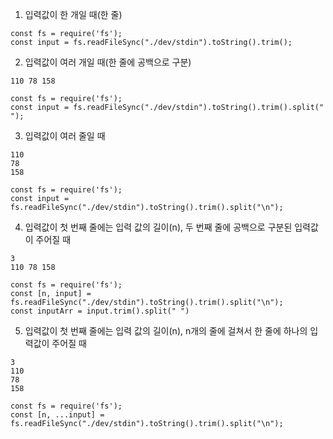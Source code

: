 1. 입력값이 한 개일 때(한 줄)
```
const fs = require('fs');
const input = fs.readFileSync("./dev/stdin").toString().trim();
```

2. 입력값이 여러 개일 때(한 줄에 공백으로 구분)
```
110 78 158
```
```
const fs = require('fs');
const input = fs.readFileSync("./dev/stdin").toString().trim().split(" ");
```

3. 입력값이 여러 줄일 때
```
110
78
158
```
```
const fs = require('fs');
const input = fs.readFileSync("./dev/stdin").toString().trim().split("\n");
```

4. 입력값이 첫 번째 줄에는 입력 값의 길이(n), 두 번째 줄에 공백으로 구분된 입력값이 주어질 때
```
3
110 78 158
```
```
const fs = require('fs');
const [n, input] = fs.readFileSync("./dev/stdin").toString().trim().split("\n");
const inputArr = input.trim().split(" ")
```
5. 입력값이 첫 번째 줄에는 입력 값의 길이(n), n개의 줄에 걸쳐서 한 줄에 하나의 입력값이 주어질 때
```
3
110
78
158
```
```
const fs = require('fs');
const [n, ...input] = fs.readFileSync("./dev/stdin").toString().trim().split("\n");
```